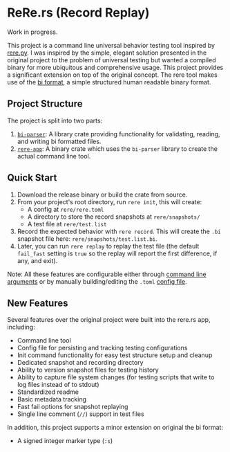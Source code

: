 # ReRe.rs (Record Replay)

Work in progress.

This project is a command line universal behavior testing tool inspired by [rere.py](https://github.com/tsoding/rere.py). I was inspired by the simple, elegant solution presented in the original project to the problem of universal testing but wanted a compiled binary for more ubiquitous and comprehensive usage. This project provides a significant extension on top of the original concept. The rere tool makes use of the [bi format](https://github.com/tsoding/bi-format), a simple structured human readable binary format.

## Project Structure

The project is split into two parts:

1. [`bi-parser`](/bi-parser/README.md): A library crate providing functionality for validating, reading, and writing bi formatted files.
2. [`rere-app`](/rere-app/README.md): A binary crate which uses the `bi-parser` library to create the actual command line tool.

## Quick Start

1. Download the release binary or build the crate from source.
2. From your project's root directory, run `rere init`, this will create: 
   - A config at `rere/rere.toml` 
   - A directory to store the record snapshots at `rere/snapshots/`
   - A test file at `rere/test.list`
3. Record the expected behavior with `rere record`. This will create the `.bi` snapshot file here: `rere/snapshots/test.list.bi`.
4. Later, you can run `rere replay` to replay the test file (the default `fail_fast` setting is `true` so the replay will report the first difference, if any, and exit).

Note: All these features are configurable either through [command line arguments](/rere-app/README.md#arguments) or by manually building/editing the `.toml` [config file](/rere-app/README.md#config-file).

## New Features

Several features over the original project were built into the rere.rs app, including:

- Command line tool
- Config file for persisting and tracking testing configurations
- Init command functionality for easy test structure setup and cleanup
- Dedicated snapshot and recording directory
- Ability to version snapshot files for testing history
- Ability to capture file system changes (for testing scripts that write to log files instead of to stdout)
- Standardized readme
- Basic metadata tracking
- Fast fail options for snapshot replaying
- Single line comment (`//`) support in test files

In addition, this project supports a minor extension on original the bi format:

- A signed integer marker type (`:s`)
